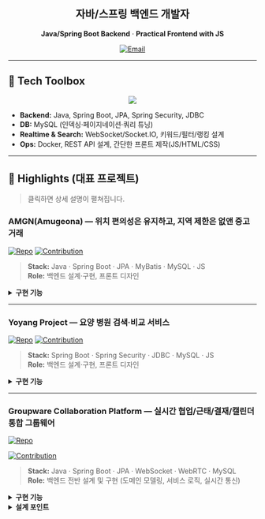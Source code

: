 <!-- 헤더 / 인트로 -->
<div align="center">
  
## 자바/스프링 백엔드 개발자
**Java/Spring Boot Backend** · **Practical Frontend with JS**

[![Email](https://img.shields.io/badge/Email-3400jkh%40naver.com-ef4444?logo=gmail)](mailto:3400jkh@naver.com)

</div>

---

## 🔧 Tech Toolbox
<p align="center">
  <img src="https://skillicons.dev/icons?i=java,spring,mysql,js,html,css,docker,git,postman,idea,vscode&perline=11" />
</p>

- **Backend:** Java, Spring Boot, JPA, Spring Security, JDBC  
- **DB:** MySQL (인덱싱·페이지네이션·쿼리 튜닝)  
- **Realtime & Search:** WebSocket/Socket.IO, 키워드/필터/랭킹 설계  
- **Ops:** Docker, REST API 설계, 간단한 프론트 제작(JS/HTML/CSS)

---

## 🚀 Highlights (대표 프로젝트)
> 클릭하면 상세 설명이 펼쳐집니다.

### AMGN(Amugeona) — 위치 편의성은 유지하고, 지역 제한은 없앤 중고거래
[![Repo](https://img.shields.io/badge/Repo-AMGN-111?logo=github)](https://github.com/torye2/AMGN)
[![Contribution](https://img.shields.io/badge/Docs-개인_기여_상세-2563eb)](https://github.com/torye2/AMGN/blob/master/docs/CONTRIBUTION_sanghyeok.md)

> **Stack:** Java · Spring Boot · JPA · MyBatis · MySQL · JS  
> **Role:** 백엔드 설계·구현, 프론트 디자인

<details>
<summary><b>구현 기능</b></summary>

- **웹소켓 채팅** (Socket.IO): 구매자/판매자 매칭 → 방 생성/이동 → 시간대 정렬 메시지
- **판매 순위(랭킹)**: 판매자별 판매건 집계, 홈 Top3 노출
- **지역/카테고리 필터링**: 대→소 분류 path 구조, 지역ID/카테고리ID 조회
- **위치 기반 검색**: Kakao REST API로 사용자 좌표 → 인근 상품 리스트
- **상품 검색/관리/상태 전이**: 공백 제거 키워드 매칭, 수정/삭제, `RESERVED`/`SOLD`
- **위시리스트 & 최근 본 상품**: 사용자ID+상품ID 저장/해제, 상세 진입 히스토리
</details>

---

### Yoyang Project — 요양 병원 검색·비교 서비스
[![Repo](https://img.shields.io/badge/Repo-yoyang--project-111?logo=github)](https://github.com/sanghyeok07/yoyang-project)
[![Contribution](https://img.shields.io/badge/Docs-개인_기여_문서-2563eb)](https://github.com/sanghyeok07/yoyang-project/blob/main/docs/CONTRIBUTION_sanghyeok.md)

> **Stack:** Spring Boot · Spring Security · JDBC · MySQL · JS  
> **Role:** 백엔드 설계·구현, 프론트 디자인

<details>
<summary><b>구현 기능</b></summary>

- **시설찾기**: 지역/프로그램 필터 + 키워드 검색
- **공지사항 & Q&A**: 글ID 조회, 페이지네이션(10개/페이지)
- **시설비교**: 선택된 병원 ID set → 비교 테이블 렌더링
- **카테고리 필터링**: 조건 일치 병원 리스트 조회(지역 + 프로그램)
</details>

---

### Groupware Collaboration Platform — 실시간 협업/근태/결재/캘린더 통합 그룹웨어
[![Repo](https://img.shields.io/badge/Repo-AMGW-111?logo=github)](https://github.com/torye2/AMGW)
<!-- 필요 시 변경 -->
[![Contribution](https://img.shields.io/badge/Docs-개인_기여_상세-2563eb)](./docs/CONTRIBUTION.md)

> **Stack:** Java · Spring Boot · JPA · WebSocket · WebRTC · MySQL  
> **Role:** 백엔드 전반 설계 및 구현 (도메인 모델링, 서비스 로직, 실시간 통신)

<details>
<summary><b>구현 기능</b></summary>

#### 🕒 출결 관리 (Attendance)
- 출근/퇴근 기록 & 휴가/연장근무 신청 흐름 구현
- 근무 시간 통계/요약 제공 (`AttendanceSummaryService`)

#### 📄 전자 결재 (Approval)
- 사용자-문서 읽음 상태를 복합키로 관리 (`ApprovalDoc`, `ApprovalDocPK`)
- 승인/반려/열람 이력 추적 (`ApprovalService`)

#### 🗓 조직 캘린더 (Calendar)
- 팀/개인 일정 생성/조회/공유
- 시간 범위/유저 조건 필터링 (`CalendarService`)

#### 💬 실시간 채팅 (Chat)
- 채팅방 / 참여자 / 메시지 / 읽음 상태 **도메인 분리 설계**
- WebSocket 메시지 전송 & 읽음 반영 (`ChatWsController`, `ChatService`)
- `ChatDto` 로 송수신 포맷 표준화

#### 🎥 화상 회의 (Meeting)
- WebRTC P2P 연결을 위한 Signaling Controller 구현
- Offer / Answer / ICE Candidate 교환 처리

#### ✅ Todo 업무 관리
- 개인 단위 업무 CRUD (`TodoService`)

</details>

<details>
<summary><b>설계 포인트</b></summary>

- **실시간 통신:** WebSocket 기반 메시지 푸시 + WebRTC 시그널 교환 구조 설계
- **복합키 & 관계 모델링:** 읽음 상태, 참여자 관계 등을 별도 엔티티로 정규화
- **명확한 계층 분리:** Controller → Service → Repository → Entity 구조 확립
- **유지보수성 고려:** 단일 도메인 변경 시 영향 범위 최소화
</details>
